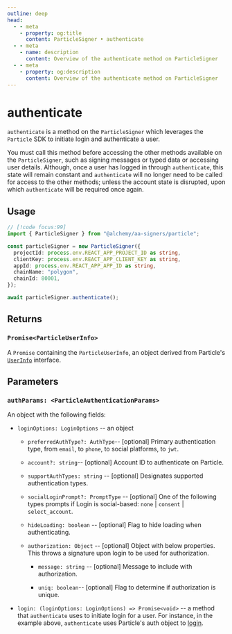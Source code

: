```yaml
---
outline: deep
head:
  - - meta
    - property: og:title
      content: ParticleSigner • authenticate
  - - meta
    - name: description
      content: Overview of the authenticate method on ParticleSigner
  - - meta
    - property: og:description
      content: Overview of the authenticate method on ParticleSigner
---
```


# authenticate

`authenticate` is a method on the `ParticleSigner` which leverages the `Particle` SDK to initiate login and authenticate a user.

You must call this method before accessing the other methods available on the `ParticleSigner`, such as signing messages or typed data or accessing user details. Although, once a user has logged in through `authenticate`, this state will remain constant and `authenticate` will no longer need to be called for access to the other methods; unless the account state is disrupted, upon which `authenticate` will be required once again.

## Usage

```ts [example.ts]
// [!code focus:99]
import { ParticleSigner } from "@alchemy/aa-signers/particle";

const particleSigner = new ParticleSigner({
  projectId: process.env.REACT_APP_PROJECT_ID as string,
  clientKey: process.env.REACT_APP_CLIENT_KEY as string,
  appId: process.env.REACT_APP_APP_ID as string,
  chainName: "polygon",
  chainId: 80001,
});

await particleSigner.authenticate();
```

## Returns

### `Promise<ParticleUserInfo>`

A `Promise` containing the `ParticleUserInfo`, an object derived from Particle's [`UserInfo`](https://github.com/Particle-Network/particle-react-native/blob/main/particle-auth/src/Models/LoginInfo.ts#L83) interface.

## Parameters

### `authParams: <ParticleAuthenticationParams>`

An object with the following fields:

- `loginOptions: LoginOptions` -- an object

  - `preferredAuthType?: AuthType`-- [optional] Primary authentication type, from `email`, to `phone`, to social platforms, to `jwt`.

  - `account?: string`-- [optional] Account ID to authenticate on Particle.

  - `supportAuthTypes: string` -- [optional] Designates supported authentication types.

  - `socialLoginPrompt?: PromptType` -- [optional] One of the following types prompts if Login is social-based: `none` | `consent` | `select_account`.

  - `hideLoading: boolean` -- [optional] Flag to hide loading when authenticating.

  - `authorization: Object` -- [optional] Object with below properties. This throws a signature upon login to be used for authorization.

    - `message: string` -- [optional] Message to include with authorization.

    - `uniq: boolean`-- [optional] Flag to determine if authorization is unique.

- `login: (loginOptions: LoginOptions) => Promise<void>` -- a method that `authenticate` uses to initiate login for a user. For instance, in the example above, `authenticate` uses Particle's auth object to [login](https://docs.particle.network/developers/auth-service/sdks/web#login).
